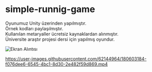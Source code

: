 # simple-runnig-game
Oyunumuz Unity üzerinden yapılmıştır.
<br>
Örnek kodları paylaşılmıştır.
<br>
Kullanılan metaryaller ücretsiz kaynaklardan alınmıştır.
<br>
Üniversite araştır projesi dersi için yapılmış oyundur.
<br>

![Ekran Alıntısı](https://user-images.githubusercontent.com/62144964/179777304-361c0f62-700c-4044-b56d-a20c099bb487.PNG)




https://user-images.githubusercontent.com/62144964/180603184-f076dee6-6545-4bc1-8d30-2e482f59d869.mp4

